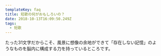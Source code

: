 ```yaml
---
templateKey: faq
title: 短歌の何がおもしろいの？
date: 2018-10-13T16:09:50.249Z
tags:
  - 短歌
---
```

たった31文字だからこそ、風景に想像の余地ができて「存在しない記憶」のようなものを脳内に構成する力を持っているところです。
